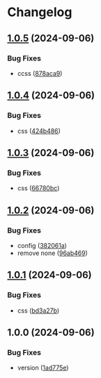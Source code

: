 # Changelog

## [1.0.5](https://github.com/ale-grosselle/play-release-please/compare/v1.0.4...v1.0.5) (2024-09-06)


### Bug Fixes

* ccss ([878aca9](https://github.com/ale-grosselle/play-release-please/commit/878aca90afcfd9df64ef2b5d6d8e372ec244cbf7))

## [1.0.4](https://github.com/ale-grosselle/play-release-please/compare/v1.0.3...v1.0.4) (2024-09-06)


### Bug Fixes

* css ([424b486](https://github.com/ale-grosselle/play-release-please/commit/424b48696a9aaf8419432e97b93bc0481be943db))

## [1.0.3](https://github.com/ale-grosselle/play-release-please/compare/v1.0.2...v1.0.3) (2024-09-06)


### Bug Fixes

* css ([66780bc](https://github.com/ale-grosselle/play-release-please/commit/66780bc093b3b6f009f1621dcdd027e8c2712840))

## [1.0.2](https://github.com/ale-grosselle/play-release-please/compare/v1.0.1...v1.0.2) (2024-09-06)


### Bug Fixes

* config ([382061a](https://github.com/ale-grosselle/play-release-please/commit/382061a6e00df096c0305a7a3ff2d48a4c39823c))
* remove none ([96ab469](https://github.com/ale-grosselle/play-release-please/commit/96ab469a81f318e87a7dcc10cb04f8036cc09280))

## [1.0.1](https://github.com/ale-grosselle/play-release-please/compare/v1.0.0...v1.0.1) (2024-09-06)


### Bug Fixes

* css ([bd3a27b](https://github.com/ale-grosselle/play-release-please/commit/bd3a27b213afe055aacb930885fab22b07982e84))

## 1.0.0 (2024-09-06)


### Bug Fixes

* version ([1ad775e](https://github.com/ale-grosselle/play-release-please/commit/1ad775eeb3743b7edfd77d71a21872cada78c741))
